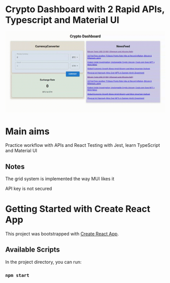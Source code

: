 # Crypto Dashboard with 2 Rapid APIs, Typescript and Material UI

![grab-landing-page](https://github.com/DavidMusijenko/Crypto_dashboard/blob/main/demo.gif)

# Main aims

Practice workflow with APIs and React Testing with Jest, learn TypeScript and Material UI

## Notes

The grid system is implemented the way MUI likes it

API key is not secured

# Getting Started with Create React App

This project was bootstrapped with [Create React App](https://github.com/facebook/create-react-app).

## Available Scripts

In the project directory, you can run:

### `npm start`
